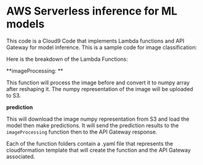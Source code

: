 # AWS Serverless inference for ML models

This code is a Cloud9 Code that implements Lambda functions and API Gateway for model inference. This is a sample code for image classification:

Here is the breakdown of the Lambda Functions:

**imageProcessing: **

This function will process the image before and convert it to numpy array after reshaping it. The numpy representation of the image will be uploaded to S3.


**prediction**

This will download the image numpy representation from S3 and load the model then make predictions. It will send the prediction results to the `imageProcessing` function then to the API Gateway response.


Each of the function folders contain a .yaml file that represents the cloudformation template that will create the function and the API Gateway associated.
